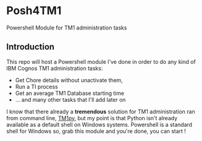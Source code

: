 # Posh4TM1
Powershell Module for TM1 administration tasks


## Introduction

This repo will host a Powershell module I've done in order to do any kind of IBM Cognos TM1 administration tasks:
* Get Chore details without unactivate them,
* Run a TI process 
* Get an average TM1 Database starting time
* ... and many other tasks that I'll add later on

I know that there already a **tremendous** solution for TM1 administration ran from command line, [TM1py](https://github.com/cubewise-code/tm1py), but my point is that Python isn't already available as a default shell on Windows systems. Powershell is a standard shell for Windows so, grab this module and you're done, you can start !

